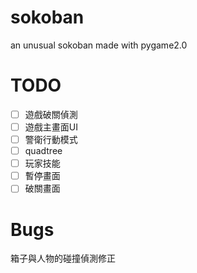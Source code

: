 # sokoban
an unusual sokoban made with pygame2.0

# TODO
- [ ] 遊戲破關偵測  
- [ ] 遊戲主畫面UI  
- [ ] 警衛行動模式  
- [ ] quadtree  
- [ ] 玩家技能  
- [ ] 暫停畫面  
- [ ] 破關畫面  

# Bugs
箱子與人物的碰撞偵測修正  
